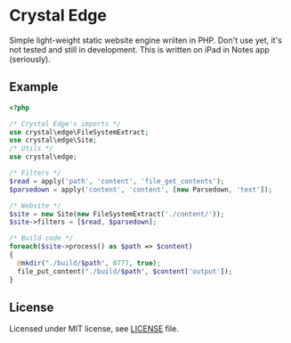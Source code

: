 # Crystal Edge

Simple light-weight static website engine wriiten in PHP. Don't use yet, it's 
not tested and still in development. This is written on iPad in Notes app (seriously).

## Example

```php
<?php

/* Crystal Edge's imports */
use crystal\edge\FileSystemExtract;
use crystal\edge\Site;
/* Utils */
use crystal\edge;

/* Filters */
$read = apply('path', 'content', 'file_get_contents');
$parsedown = apply('content', 'content', [new Parsedown, 'text']);

/* Website */
$site = new Site(new FileSystemExtract('./content/'));
$site->filters = [$read, $parsedown];

/* Build code */
foreach($site->process() as $path => $content)
{
  @mkdir("./build/$path", 0777, true);
  file_put_content("./build/$path", $content['output']);
}

```

## License

Licensed under MIT license, see [LICENSE](./LICENSE) file.
